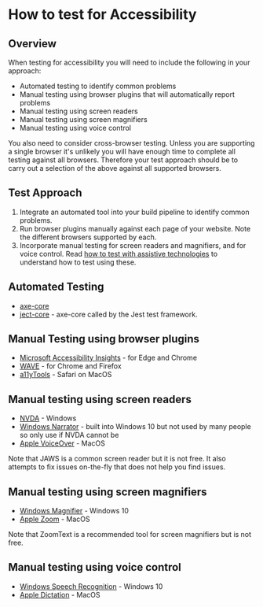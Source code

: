 # How to test for Accessibility

## Overview

When testing for accessibility you will need to include the following in your approach:

* Automated testing to identify common problems
* Manual testing using browser plugins that will automatically report problems
* Manual testing using screen readers
* Manual testing using screen magnifiers
* Manual testing using voice control

You also need to consider cross-browser testing. Unless you are supporting a single browser it's unlikely you will have enough time to complete all testing against all browsers. Therefore your test approach should be to carry out a selection of the above against all supported browsers.

## Test Approach

1. Integrate an automated tool into your build pipeline to identify common problems.
1. Run browser plugins manually against each page of your website. Note the different browsers supported by each.
1. Incorporate manual testing for screen readers and magnifiers, and for voice control. Read [how to test with assistive technologies](https://www.gov.uk/service-manual/technology/testing-with-assistive-technologies) to understand how to test using these.

## Automated Testing

* [axe-core](https://github.com/dequelabs/axe-core)
* [ject-core](https://www.npmjs.com/package/jest-axe) - axe-core called by the Jest test framework.

## Manual Testing using browser plugins

* [Microsoft Accessibility Insights](https://accessibilityinsights.io/) - for Edge and Chrome
* [WAVE](https://wave.webaim.org/extension/) - for Chrome and Firefox
* [a11yTools](https://apps.apple.com/us/app/a11ytools-web-accessibility/id1364813335?mt=12) - Safari on MacOS

## Manual testing using screen readers

* [NVDA](https://www.nvaccess.org/download/) - Windows
* [Windows Narrator](https://support.microsoft.com/en-us/windows/complete-guide-to-narrator-e4397a0d-ef4f-b386-d8ae-c172f109bdb1) - built into Windows 10 but not used by many people so only use if NVDA cannot be
* [Apple VoiceOver](https://www.apple.com/voiceover/info/guide/_1121.html) - MacOS

Note that JAWS is a common screen reader but it is not free. It also attempts to fix issues on-the-fly that does not help you find issues.

## Manual testing using screen magnifiers

* [Windows Magnifier](https://support.microsoft.com/en-us/windows/use-magnifier-to-make-things-on-the-screen-easier-to-see-414948ba-8b1c-d3bd-8615-0e5e32204198) - Windows 10
* [Apple Zoom](https://support.apple.com/en-gb/HT210978) - MacOS

Note that ZoomText is a recommended tool for screen magnifiers but is not free.

## Manual testing using voice control

* [Windows Speech Recognition](https://support.microsoft.com/en-us/windows/use-voice-recognition-in-windows-10-83ff75bd-63eb-0b6c-18d4-6fae94050571) - Windows 10
* [Apple Dictation](https://support.apple.com/en-gb/HT210539) - MacOS
